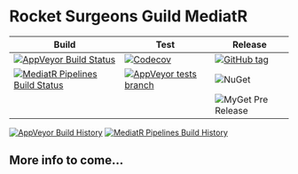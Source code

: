 # Rocket Surgeons Guild MediatR

| Build | Test | Release |
|---|---|---|
| [![AppVeyor Build Status](https://img.shields.io/appveyor/ci/RocketSurgeonsGuild/MediatR/master.svg?logo=appveyor&style=flat-square)](https://ci.appveyor.com/project/RocketSurgeonsGuild/MediatR) | [![Codecov](https://img.shields.io/codecov/c/gh/RocketSurgeonsGuild/MediatR/master.svg?style=flat-square)](https://codecov.io/gh/RocketSurgeonsGuild/MediatR?style=flat-square) | [![GitHub tag](https://img.shields.io/github/tag/RocketSurgeonsGuild/MediatR.svg?style=flat-square)](https://github.com/RocketSurgeonsGuild/MediatR/tags) |
| [![MediatR Pipelines Build Status](https://img.shields.io/vso/build/RocketSurgeonsGuild/Libraries/RSG.MediatR.svg?logo=visualstudiocode&style=flat-square)](https://rocketsurgeonsguild.visualstudio.com/Libraries/_build?definitionId=18)  | [![AppVeyor tests branch](https://img.shields.io/appveyor/tests/RocketSurgeonsGuild/MediatR/master.svg?style=flat-square)]() | ![NuGet](https://img.shields.io/nuget/v/Rocket.Surgery.Extensions.MediatR.svg) |
|   |   | ![MyGet Pre Release](https://img.shields.io/myget/rocket-surgeons-guild/vpre/Rocket.Surgery.Extensions.MediatR.svg?logo=nuget&style=flat-square&label=myget) |
[![AppVeyor Build History](https://buildstats.info/appveyor/chart/RocketSurgeonsGuild/MediatR)](https://ci.appveyor.com/project/RocketSurgeonsGuild/MediatR/history)
[![MediatR Pipelines Build History](https://buildstats.info/azurepipelines/chart/RocketSurgeonsGuild/Libraries/18)](https://rocketsurgeonsguild.visualstudio.com/Libraries/_build?definitionId=18)

## More info to come...
